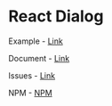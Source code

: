 # React Dialog

Example - [Link](https://shinyongjun.com/react-dialog/example)

Document - [Link](https://shinyongjun.com/react-dialog/document)

Issues - [Link](https://github.com/shinyj1991/react-dialog/issues)

NPM - [NPM](https://www.npmjs.com/package/@shinyongjun/react-dialog)
